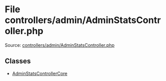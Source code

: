 File controllers/admin/AdminStatsController.php
=========
Source: [controllers/admin/AdminStatsController.php](https://github.com/PrestaShop/PrestaShop/blob/1.6.1.1/controllers/admin/AdminStatsController.php)


Classes
-------

* [AdminStatsControllerCore](class.AdminStatsControllerCore)

